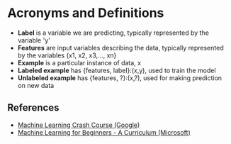 # Acronyms and Definitions

* **Label** is a variable we are predicting, typically represented by the variable 'y'
* **Features** are input variables describing the data, typically represented by the variables {x1, x2, x3,..., xn}
* **Example** is a particular instance of data, x
* **Labeled example** has {features, label}:(x,y), used to train the model
* **Unlabeled example** has {features, ?}:(x,?), used for making prediction on new data


## References
* [Machine Learning Crash Course (Google)](https://developers.google.com/machine-learning/)
* [Machine Learning for Beginners - A Curriculum (Microsoft)](https://github.com/microsoft/ML-For-Beginners)
